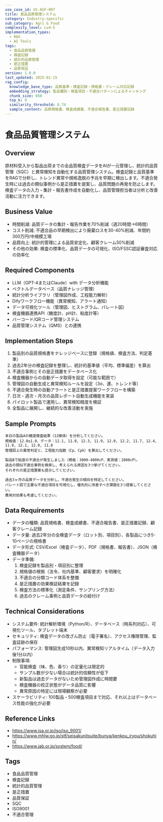 ```yaml
---
use_case_id: UC-AGF-007
title: 食品品質管理システム
category: Industry-specific
sub_category: Agri & Food
complexity_level: Lv4-5
implementation_types:
  - RAG
  - AI Tools
tags:
  - 食品品質管理
  - 検査記録
  - 統計的品質管理
  - 是正措置
  - 品質保証
version: 1.0.0
last_updated: 2025-01-15
rag_config:
  knowledge_base_type: 品質基準・検査記録・規格書・クレーム対応記録
  embedding_strategy: 製品種別・検査項目・不適合パターンによるチャンキング
  chunk_size: 650
  top_k: 9
  similarity_threshold: 0.74
  sample_content: 品質規格書、検査成績書、不適合報告書、是正措置記録
---
```


# 食品品質管理システム

## Overview

原材料受入から製品出荷までの全品質検査データをAIが一元管理し、統計的品質管理（SQC）と異常検知を自動化する品質管理システム。検査記録と品質基準をRAGで分析し、トレンド異常や規格逸脱の予兆を早期に検出します。不適合発生時には過去の類似事例から是正措置を提案し、品質問題の再発を防止します。検査データの入力・集計・報告書作成を自動化し、品質管理担当者は分析と改善活動に注力できます。

## Business Value

- 時間削減: 品質データの集計・報告作業を70%削減（週20時間→6時間）
- コスト削減: 不適合品の早期検出により廃棄ロスを30-40%削減、年間約300万円/中規模工場
- 品質向上: 統計的管理による品質安定化、顧客クレーム50%削減
- その他の効果: 検査の標準化、品質データの可視化、ISO/FSSC認証審査対応の効率化

## Required Components

- LLM（GPT-4またはClaude）with データ分析機能
- ベクトルデータベース（品質ナレッジ管理）
- 統計分析ライブラリ（管理図作成、工程能力解析）
- Difyワークフロー機能（異常検知、アラート通知）
- データ可視化ツール（管理図、ヒストグラム、パレート図）
- 検査機器連携API（糖度計、pH計、粘度計等）
- バーコード/QRコード管理システム
- 品質管理システム（QMS）との連携

## Implementation Steps

1. 製品別の品質規格書をナレッジベースに登録（規格値、検査方法、判定基準）
2. 過去2年分の検査記録を整理し、統計的基準値（平均、標準偏差）を算出
3. 不適合事例とその是正措置をデータベース化
4. 検査機器からの自動データ取得を設定（可能な範囲で）
5. 管理図の自動生成と異常検知ルールを設定（3σ、連、トレンド等）
6. 不適合発生時の自動アラートと是正措置提案ワークフローを構築
7. 日次・週次・月次の品質レポート自動生成機能を実装
8. パイロット製品で運用し、異常検知精度を検証
9. 全製品に展開し、継続的な改善活動を実施

## Sample Prompts

```
本日の製品Aの糖度検査結果（12検体）を分析してください。
規格値：12.0±1.0、データ：12.1, 11.8, 12.3, 11.9, 12.0, 12.2, 11.7, 12.4, 11.9, 12.1, 12.0, 11.8
管理図上の異常判定と、工程能力指数（Cp、Cpk）を算出してください。
```

```
製品Bで粘度の不適合が発生しました（規格：3000-4000cP、実測値：2800cP）。
過去の類似不適合事例を検索し、考えられる原因を3つ挙げてください。
それぞれの是正措置案も提示してください。
```

```
過去3ヶ月の品質データを分析し、不適合発生の傾向を特定してください。
パレート図で主要な不適合項目を可視化し、優先的に改善すべき課題を3つ提案してください。
費用対効果も考慮してください。
```

## Data Requirements

- データの種類: 品質規格書、検査成績書、不適合報告書、是正措置記録、顧客クレーム記録
- データ量: 過去2年分の全検査データ（ロット別、項目別）、各製品につき5-10ページの規格書
- データ形式: CSV/Excel（検査データ）、PDF（規格書、報告書）、JSON（検査機器データ）
- データ準備:
  1. 検査記録を製品別・項目別に整理
  2. 規格値の根拠（法令、社内基準、顧客要求）を明確化
  3. 不適合の分類コード体系を整備
  4. 是正措置の効果検証結果を記録
  5. 検査方法の標準化（測定条件、サンプリング方法）
  6. 過去のクレーム事例と品質データの紐付け

## Technical Considerations

- システム要件: 統計解析環境（Python/R）、データベース（時系列対応）、可視化ツール、タブレット端末
- セキュリティ: 検査データの改ざん防止（電子署名）、アクセス権限管理、監査証跡の保存
- パフォーマンス: 管理図生成10秒以内、異常検知リアルタイム（データ入力後1分以内）
- 制限事項:
  - 官能検査（味、色、香り）の定量化は限定的
  - サンプル数が少ない場合は統計的信頼性が低下
  - 新製品は過去データがないため管理図作成に時間要
  - 検査機器の校正状態がデータ品質に影響
  - 異常原因の特定には現場観察が必要
- スケーラビリティ: 100製品・500検査項目まで対応、それ以上はデータベース性能の強化が必要

## Reference Links

- https://www.jsa.or.jp/iso/iso_9001/
- https://www.mhlw.go.jp/stf/seisakunitsuite/bunya/kenkou_iryou/shokuhin/
- https://www.jab.or.jp/system/food/

## Tags

- 食品品質管理
- 検査記録
- 統計的品質管理
- 是正措置
- 品質保証
- SQC
- ISO9001
- 不適合管理
